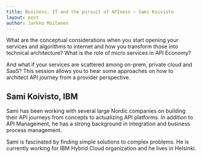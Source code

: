 ```yaml
---
title: Business, IT and the pursuit of APIness – Sami Koivisto
layout: post
author: Jarkko Moilanen
---
```


What are the conceptual considerations when you start opening your services and algorithms to internet and how you transform those into technical architecture? What is the role of micro services in API Economy? 

And what if your services are scattered among on-prem, private cloud and SaaS? This session allows you to hear some approaches on how to architect API journey from a provider perspective. 

## Sami Koivisto, IBM

Sami has been working with several large Nordic companies on building their API journeys from concepts to actualizing API platforms. In addition to API Management, he has a strong background in integration and business process management. 

Sami is fascinated by finding simple solutions to complex problems. He is currently working for IBM Hybrid Cloud organization and he lives in Helsinki. 
